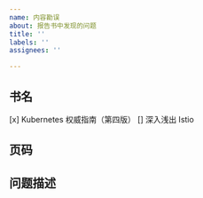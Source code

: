 ```yaml
---
name: 内容勘误
about: 报告书中发现的问题
title: ''
labels: ''
assignees: ''

---
```


## 书名

[x] Kubernetes 权威指南（第四版）
[] 深入浅出 Istio

## 页码

## 问题描述

